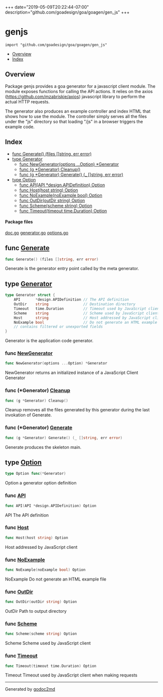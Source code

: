 +++
date="2019-05-09T20:22:44-07:00"
description="github.com/goadesign/goa/goagen/gen_js"
+++


# genjs
`import "github.com/goadesign/goa/goagen/gen_js"`

* [Overview](#pkg-overview)
* [Index](#pkg-index)

## <a name="pkg-overview">Overview</a>
Package genjs provides a goa generator for a javascript client module.
The module exposes functions for calling the API actions. It relies on the
axios (<a href="https://github.com/mzabriskie/axios">https://github.com/mzabriskie/axios</a>) javascript library to perform the actual HTTP requests.

The generator also produces an example controller and index HTML that shows how to use the module.
The controller simply serves all the files under the "js" directory so that loading "/js" in a
browser triggers the example code.




## <a name="pkg-index">Index</a>
* [func Generate() (files []string, err error)](#Generate)
* [type Generator](#Generator)
  * [func NewGenerator(options ...Option) *Generator](#NewGenerator)
  * [func (g *Generator) Cleanup()](#Generator.Cleanup)
  * [func (g *Generator) Generate() (_ []string, err error)](#Generator.Generate)
* [type Option](#Option)
  * [func API(API *design.APIDefinition) Option](#API)
  * [func Host(host string) Option](#Host)
  * [func NoExample(noExample bool) Option](#NoExample)
  * [func OutDir(outDir string) Option](#OutDir)
  * [func Scheme(scheme string) Option](#Scheme)
  * [func Timeout(timeout time.Duration) Option](#Timeout)


#### <a name="pkg-files">Package files</a>
[doc.go](/src/github.com/goadesign/goa/goagen/gen_js/doc.go) [generator.go](/src/github.com/goadesign/goa/goagen/gen_js/generator.go) [options.go](/src/github.com/goadesign/goa/goagen/gen_js/options.go) 





## <a name="Generate">func</a> [Generate](/src/target/generator.go?s=1071:1114#L42)
``` go
func Generate() (files []string, err error)
```
Generate is the generator entry point called by the meta generator.




## <a name="Generator">type</a> [Generator](/src/target/generator.go?s=503:998#L31)
``` go
type Generator struct {
    API       *design.APIDefinition // The API definition
    OutDir    string                // Destination directory
    Timeout   time.Duration         // Timeout used by JavaScript client when making requests
    Scheme    string                // Scheme used by JavaScript client
    Host      string                // Host addressed by JavaScript client
    NoExample bool                  // Do not generate an HTML example file
    // contains filtered or unexported fields
}

```
Generator is the application code generator.







### <a name="NewGenerator">func</a> [NewGenerator](/src/target/generator.go?s=322:369#L20)
``` go
func NewGenerator(options ...Option) *Generator
```
NewGenerator returns an initialized instance of a JavaScript Client Generator





### <a name="Generator.Cleanup">func</a> (\*Generator) [Cleanup](/src/target/generator.go?s=7188:7217#L275)
``` go
func (g *Generator) Cleanup()
```
Cleanup removes all the files generated by this generator during the last invokation of Generate.




### <a name="Generator.Generate">func</a> (\*Generator) [Generate](/src/target/generator.go?s=1915:1969#L72)
``` go
func (g *Generator) Generate() (_ []string, err error)
```
Generate produces the skeleton main.




## <a name="Option">type</a> [Option](/src/target/options.go?s=110:138#L7)
``` go
type Option func(*Generator)
```
Option a generator option definition







### <a name="API">func</a> [API](/src/target/options.go?s=165:207#L10)
``` go
func API(API *design.APIDefinition) Option
```
API The API definition


### <a name="Host">func</a> [Host](/src/target/options.go?s=722:751#L38)
``` go
func Host(host string) Option
```
Host addressed by JavaScript client


### <a name="NoExample">func</a> [NoExample](/src/target/options.go?s=854:891#L45)
``` go
func NoExample(noExample bool) Option
```
NoExample Do not generate an HTML example file


### <a name="OutDir">func</a> [OutDir](/src/target/options.go?s=293:326#L17)
``` go
func OutDir(outDir string) Option
```
OutDir Path to output directory


### <a name="Scheme">func</a> [Scheme](/src/target/options.go?s=593:626#L31)
``` go
func Scheme(scheme string) Option
```
Scheme Scheme used by JavaScript client


### <a name="Timeout">func</a> [Timeout](/src/target/options.go?s=449:491#L24)
``` go
func Timeout(timeout time.Duration) Option
```
Timeout Timeout used by JavaScript client when making requests









- - -
Generated by [godoc2md](http://godoc.org/github.com/davecheney/godoc2md)
